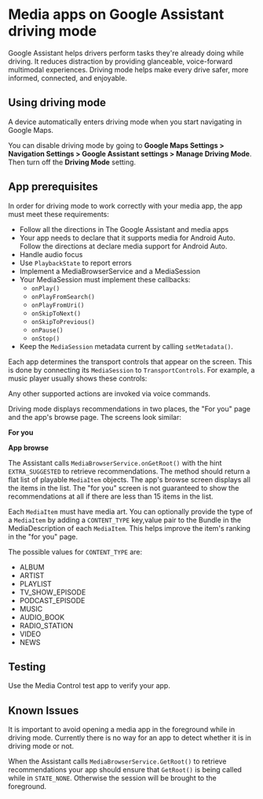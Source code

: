 # Media apps on Google Assistant driving mode

Google Assistant helps drivers perform tasks they're already doing while driving. It reduces distraction by providing glanceable, voice-forward multimodal experiences. Driving mode helps make every drive safer, more informed, connected, and enjoyable.

Using driving mode
------------------

A device automatically enters driving mode when you start navigating in Google Maps.

You can disable driving mode by going to **Google Maps Settings > Navigation Settings > Google Assistant settings > Manage Driving Mode**. Then turn off the **Driving Mode** setting.

App prerequisites
-----------------

In order for driving mode to work correctly with your media app, the app must meet these requirements:

*   Follow all the directions in The Google Assistant and media apps
*   Your app needs to declare that it supports media for Android Auto. Follow the directions at declare media support for Android Auto.
*   Handle audio focus
*   Use `PlaybackState` to report errors
*   Implement a MediaBrowserService and a MediaSession
*   Your MediaSession must implement these callbacks:
    *   `onPlay()`
    *   `onPlayFromSearch()`
    *   `onPlayFromUri()`
    *   `onSkipToNext()`
    *   `onSkipToPrevious()`
    *   `onPause()`
    *   `onStop()`
*   Keep the `MediaSession` metadata current by calling `setMetadata()`.

Each app determines the transport controls that appear on the screen. This is done by connecting its `MediaSession` to `TransportControls`. For example, a music player usually shows these controls:

Any other supported actions are invoked via voice commands.

Driving mode displays recommendations in two places, the "For you" page and the app's browse page. The screens look similar:

**For you**

**App browse**

The Assistant calls `MediaBrowserService.onGetRoot()` with the hint `EXTRA_SUGGESTED` to retrieve recommendations. The method should return a flat list of playable `MediaItem` objects. The app's browse screen displays all the items in the list. The "for you" screen is not guaranteed to show the recommendations at all if there are less than 15 items in the list.

Each `MediaItem` must have media art. You can optionally provide the type of a `MediaItem` by adding a `CONTENT_TYPE` key,value pair to the Bundle in the MediaDescription of each `MediaItem`. This helps improve the item's ranking in the "for you" page.

The possible values for `CONTENT_TYPE` are:

*   ALBUM
*   ARTIST
*   PLAYLIST
*   TV_SHOW_EPISODE
*   PODCAST_EPISODE
*   MUSIC
*   AUDIO_BOOK
*   RADIO_STATION
*   VIDEO
*   NEWS

Testing
-------

Use the Media Control test app to verify your app.

Known Issues
------------

It is important to avoid opening a media app in the foreground while in driving mode. Currently there is no way for an app to detect whether it is in driving mode or not.

When the Assistant calls `MediaBrowserService.GetRoot()` to retrieve recommendations your app should ensure that `GetRoot()` is being called while in `STATE_NONE`. Otherwise the session will be brought to the foreground.